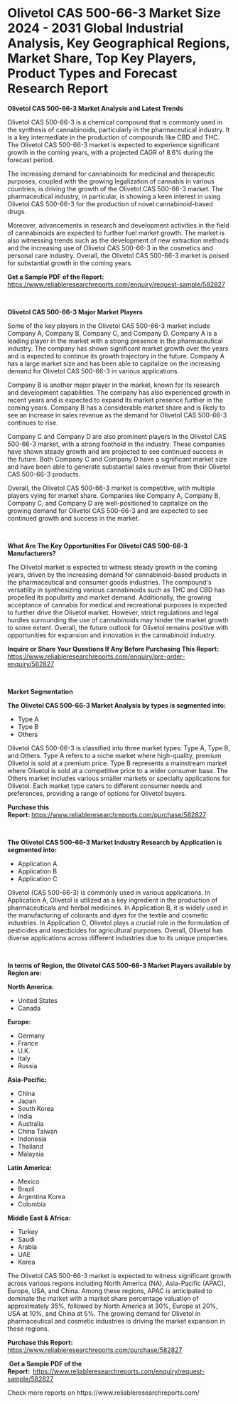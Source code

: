 <p><h1>Olivetol CAS 500-66-3 Market Size 2024 - 2031 Global Industrial Analysis, Key Geographical Regions, Market Share, Top Key Players, Product Types and Forecast Research Report</h1></p><p><strong>Olivetol CAS 500-66-3 Market Analysis and Latest Trends</strong></p>
<p><p>Olivetol CAS 500-66-3 is a chemical compound that is commonly used in the synthesis of cannabinoids, particularly in the pharmaceutical industry. It is a key intermediate in the production of compounds like CBD and THC. The Olivetol CAS 500-66-3 market is expected to experience significant growth in the coming years, with a projected CAGR of 8.6% during the forecast period.</p><p>The increasing demand for cannabinoids for medicinal and therapeutic purposes, coupled with the growing legalization of cannabis in various countries, is driving the growth of the Olivetol CAS 500-66-3 market. The pharmaceutical industry, in particular, is showing a keen interest in using Olivetol CAS 500-66-3 for the production of novel cannabinoid-based drugs.</p><p>Moreover, advancements in research and development activities in the field of cannabinoids are expected to further fuel market growth. The market is also witnessing trends such as the development of new extraction methods and the increasing use of Olivetol CAS 500-66-3 in the cosmetics and personal care industry. Overall, the Olivetol CAS 500-66-3 market is poised for substantial growth in the coming years.</p></p>
<p><strong>Get a Sample PDF of the Report:&nbsp;</strong> <a href="https://www.reliableresearchreports.com/enquiry/request-sample/582827">https://www.reliableresearchreports.com/enquiry/request-sample/582827</a></p>
<p>&nbsp;</p>
<p><strong>Olivetol CAS 500-66-3 Major Market Players</strong></p>
<p><p>Some of the key players in the Olivetol CAS 500-66-3 market include Company A, Company B, Company C, and Company D. Company A is a leading player in the market with a strong presence in the pharmaceutical industry. The company has shown significant market growth over the years and is expected to continue its growth trajectory in the future. Company A has a large market size and has been able to capitalize on the increasing demand for Olivetol CAS 500-66-3 in various applications.</p><p>Company B is another major player in the market, known for its research and development capabilities. The company has also experienced growth in recent years and is expected to expand its market presence further in the coming years. Company B has a considerable market share and is likely to see an increase in sales revenue as the demand for Olivetol CAS 500-66-3 continues to rise.</p><p>Company C and Company D are also prominent players in the Olivetol CAS 500-66-3 market, with a strong foothold in the industry. These companies have shown steady growth and are projected to see continued success in the future. Both Company C and Company D have a significant market size and have been able to generate substantial sales revenue from their Olivetol CAS 500-66-3 products.</p><p>Overall, the Olivetol CAS 500-66-3 market is competitive, with multiple players vying for market share. Companies like Company A, Company B, Company C, and Company D are well-positioned to capitalize on the growing demand for Olivetol CAS 500-66-3 and are expected to see continued growth and success in the market.</p></p>
<p>&nbsp;</p>
<p><strong>What Are The Key Opportunities For Olivetol CAS 500-66-3 Manufacturers?</strong></p>
<p><p>The Olivetol market is expected to witness steady growth in the coming years, driven by the increasing demand for cannabinoid-based products in the pharmaceutical and consumer goods industries. The compound's versatility in synthesizing various cannabinoids such as THC and CBD has propelled its popularity and market demand. Additionally, the growing acceptance of cannabis for medical and recreational purposes is expected to further drive the Olivetol market. However, strict regulations and legal hurdles surrounding the use of cannabinoids may hinder the market growth to some extent. Overall, the future outlook for Olivetol remains positive with opportunities for expansion and innovation in the cannabinoid industry.</p></p>
<p><strong>Inquire or Share Your Questions If Any Before Purchasing This Report:</strong> <a href="https://www.reliableresearchreports.com/enquiry/pre-order-enquiry/582827">https://www.reliableresearchreports.com/enquiry/pre-order-enquiry/582827</a></p>
<p>&nbsp;</p>
<p><strong>Market Segmentation</strong></p>
<p><strong>The Olivetol CAS 500-66-3 Market Analysis by types is segmented into:</strong></p>
<p><ul><li>Type A</li><li>Type B</li><li>Others</li></ul></p>
<p><p>Olivetol CAS 500-66-3 is classified into three market types: Type A, Type B, and Others. Type A refers to a niche market where high-quality, premium Olivetol is sold at a premium price. Type B represents a mainstream market where Olivetol is sold at a competitive price to a wider consumer base. The Others market includes various smaller markets or specialty applications for Olivetol. Each market type caters to different consumer needs and preferences, providing a range of options for Olivetol buyers.</p></p>
<p><strong>Purchase this Report:&nbsp;</strong><a href="https://www.reliableresearchreports.com/purchase/582827">https://www.reliableresearchreports.com/purchase/582827</a></p>
<p>&nbsp;</p>
<p><strong>The Olivetol CAS 500-66-3 Market Industry Research by Application is segmented into:</strong></p>
<p><ul><li>Application A</li><li>Application B</li><li>Application C</li></ul></p>
<p><p>Olivetol (CAS 500-66-3) is commonly used in various applications. In Application A, Olivetol is utilized as a key ingredient in the production of pharmaceuticals and herbal medicines. In Application B, it is widely used in the manufacturing of colorants and dyes for the textile and cosmetic industries. In Application C, Olivetol plays a crucial role in the formulation of pesticides and insecticides for agricultural purposes. Overall, Olivetol has diverse applications across different industries due to its unique properties.</p></p>
<p>&nbsp;</p>
<p><strong>In terms of Region, the Olivetol CAS 500-66-3 Market Players available by Region are:</strong></p>
<p>
    <p> <strong> North America: </strong>
        <ul>
            <li>United States</li>
            <li>Canada</li>
        </ul>
        </p> 
    <p> <strong> Europe: </strong>
        <ul>
            <li>Germany</li>
            <li>France</li>
            <li>U.K.</li>
            <li>Italy</li>
            <li>Russia</li>
        </ul>
        </p> 
    <p> <strong> Asia-Pacific: </strong>
        <ul>
            <li>China</li>
            <li>Japan</li>
            <li>South Korea</li>
            <li>India</li>
            <li>Australia</li>
            <li>China Taiwan</li>
            <li>Indonesia</li>
            <li>Thailand</li>
            <li>Malaysia</li>
        </ul>
        </p> 
    <p> <strong> Latin America: </strong>
        <ul>
            <li>Mexico</li>
            <li>Brazil</li>
            <li>Argentina Korea</li>
            <li>Colombia</li>
        </ul>
        </p> 
    <p> <strong> Middle East & Africa: </strong>
        <ul>
            <li>Turkey</li>
            <li>Saudi</li>
            <li>Arabia</li>
            <li>UAE</li>
            <li>Korea</li>
        </ul>
    </p>
    </p>
<p><p>The Olivetol CAS 500-66-3 market is expected to witness significant growth across various regions including North America (NA), Asia-Pacific (APAC), Europe, USA, and China. Among these regions, APAC is anticipated to dominate the market with a market share percentage valuation of approximately 35%, followed by North America at 30%, Europe at 20%, USA at 10%, and China at 5%. The growing demand for Olivetol in pharmaceutical and cosmetic industries is driving the market expansion in these regions.</p></p>
<p><strong>Purchase this Report: </strong><a href="https://www.reliableresearchreports.com/purchase/582827">https://www.reliableresearchreports.com/purchase/582827</a></p>
<p>&nbsp;<strong>Get a Sample PDF of the Report:&nbsp;&nbsp;</strong><a href="https://www.reliableresearchreports.com/enquiry/request-sample/582827">https://www.reliableresearchreports.com/enquiry/request-sample/582827</a></p>
<p><strong></strong></p>
<p>Check more reports on https://www.reliableresearchreports.com/</p>